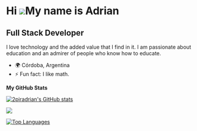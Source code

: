 Hi ![](https://user-images.githubusercontent.com/18350557/176309783-0785949b-9127-417c-8b55-ab5a4333674e.gif)My name is Adrian
==============================================================================================================================

Full Stack Developer
--------------------------------------------

I love technology and the added value that I find in it. I am passionate about education and an admirer of people who know how to educate.

*   🌍  Córdoba, Argentina
*   ⚡  Fun fact: I like math.

<b>My GitHub Stats</b>

<a href="http://www.github.com/2piradrian"><img src="https://github-readme-stats.vercel.app/api?username=2piradrian&show_icons=true&hide=&count_private=true&title_color=0891b2&text_color=ffffff&icon_color=0891b2&bg_color=1c1917&hide_border=true&show_icons=true" alt="2piradrian's GitHub stats" /></a>

<a href="http://www.github.com/2piradrian"><img src="https://github-readme-streak-stats.herokuapp.com/?user=2piradrian&stroke=ffffff&background=1c1917&ring=0891b2&fire=0891b2&currStreakNum=ffffff&currStreakLabel=0891b2&sideNums=ffffff&sideLabels=ffffff&dates=ffffff&hide_border=true" /></a>

<a href="https://github.com/2piradrian" align="left"><img src="https://github-readme-stats.vercel.app/api/top-langs/?username=2piradrian&langs_count=10&title_color=0891b2&text_color=ffffff&icon_color=0891b2&bg_color=1c1917&hide_border=true&locale=en&custom_title=Top%20%Languages" alt="Top Languages" /></a>

